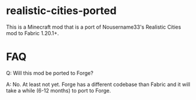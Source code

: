 # realistic-cities-ported
This is a Minecraft mod that is a port of Nousername33's Realistic Cities mod to Fabric 1.20.1+.

# FAQ

Q: Will this mod be ported to Forge?

A: No. At least not yet. Forge has a different codebase than Fabric and it will take a while (6-12 months) to port to Forge.
